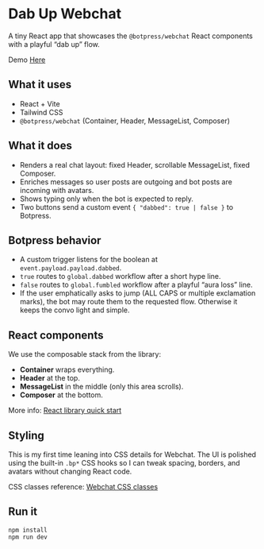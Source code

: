 <h1>Dab Up Webchat</h1>

<p>
  A tiny React app that showcases the <code>@botpress/webchat</code> React components with a playful “dab up” flow.

  Demo <a href="https://spectacular-melba-a45014.netlify.app/" target="new">Here </a>
</p>

<h2>What it uses</h2>
<ul>
  <li>React + Vite</li>
  <li>Tailwind CSS</li>
  <li><code>@botpress/webchat</code> (Container, Header, MessageList, Composer)</li>
</ul>

<h2>What it does</h2>
<ul>
  <li>Renders a real chat layout: fixed Header, scrollable MessageList, fixed Composer.</li>
  <li>Enriches messages so user posts are outgoing and bot posts are incoming with avatars.</li>
  <li>Shows typing only when the bot is expected to reply.</li>
  <li>Two buttons send a custom event <code>{ "dabbed": true | false }</code> to Botpress.</li>
</ul>

<h2>Botpress behavior</h2>
<ul>
  <li>A custom trigger listens for the boolean at <code>event.payload.payload.dabbed</code>.</li>
  <li><code>true</code> routes to <code>global.dabbed</code> workflow after a short hype line.</li>
  <li><code>false</code> routes to <code>global.fumbled</code> workflow after a playful “aura loss” line.</li>
  <li>If the user emphatically asks to jump (ALL CAPS or multiple exclamation marks), the bot may route them to the requested flow. Otherwise it keeps the convo light and simple.</li>
</ul>

<h2>React components</h2>
<p>We use the composable stack from the library:</p>
<ul>
  <li><strong>Container</strong> wraps everything.</li>
  <li><strong>Header</strong> at the top.</li>
  <li><strong>MessageList</strong> in the middle (only this area scrolls).</li>
  <li><strong>Composer</strong> at the bottom.</li>
</ul>
<p>More info: <a href="https://botpress.com/docs/webchat/react-library/get-started" target="_blank" rel="noopener noreferrer">React library quick start</a></p>

<h2>Styling</h2>
<p>
  This is my first time leaning into CSS details for Webchat. The UI is polished using the built-in
  <code>.bp*</code> CSS hooks so I can tweak spacing, borders, and avatars without changing React code.
</p>
<p>
  CSS classes reference:
  <a href="https://botpress.com/docs/webchat/get-started/configure-your-webchat#css-classes" target="_blank" rel="noopener noreferrer">
    Webchat CSS classes
  </a>
</p>

<h2>Run it</h2>
<pre><code class="language-bash">npm install
npm run dev
</code></pre>
